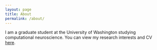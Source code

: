 ```yaml
---
layout: page
title: About
permalink: /about/
---
```


I am a graduate student at the University of Washington studying computational neuroscience. You can view my research interests and CV [here](https://rkp8000.github.io).
